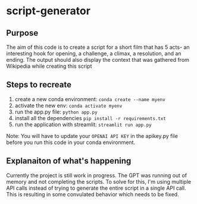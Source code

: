 # script-generator
 
## Purpose
The aim of this code is to create a script for a short film that has 5 acts- an interesting hook for opening, a challenge, a climax, a resolution, and an ending. The output should also display the context that was gathered from Wikipedia while creating this script


## Steps to recreate
1. create a new conda environment: `conda create --name myenv`
2. activate the new env: `conda activate myenv`
3. run the app.py file: `python app.py`
4. install all the dependencies `pip install -r requirements.txt`
5. run the application with streamlit: `streamlit run app.py`

Note: You will have to update your `OPENAI API KEY` in the apikey.py file before you run this code in your conda environment.


## Explanaiton of what's happening
Currently the project is still work in progress. The GPT was running out of memory and not completing the scripts. To solve for this, I'm using multiple API calls instead of trying to generate the entire script in a single API call. This is resulting in some convulated behavior which needs to be fixed.